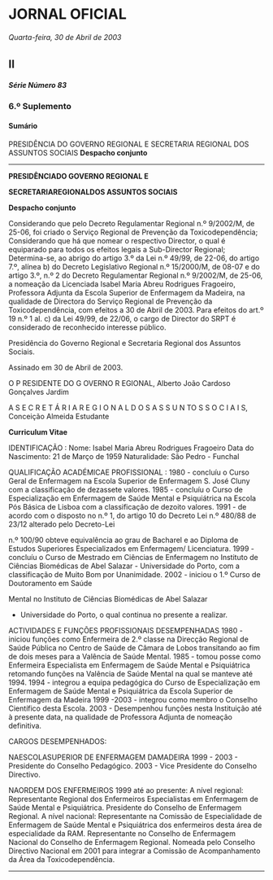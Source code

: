 # JORNAL OFICIAL

###### Quarta-feira, 30 de Abril de 2003

## II

##### Série Número 83

### **6.º Suplemento**

#### **Sumário**

PRESIDÊNCIA DO GOVERNO REGIONAL E SECRETARIA REGIONAL DOS
ASSUNTOS SOCIAIS
**Despacho conjunto**




---

**PRESIDÊNCIADO GOVERNO REGIONAL E**

**SECRETARIAREGIONALDOS ASSUNTOS SOCIAIS**


**Despacho conjunto**


Considerando que pelo Decreto Regulamentar Regional
n.º 9/2002/M, de 25-06, foi criado o Serviço Regional de
Prevenção da Toxicodependência;
Considerando que há que nomear o respectivo Director, o
qual é equiparado para todos os efeitos legais a Sub-Director
Regional;
Determina-se, ao abrigo do artigo 3.º da Lei n.º 49/99, de
22-06, do artigo 7.º, alínea b) do Decreto Legislativo
Regional n.º 15/2000/M, de 08-07 e do artigo 3.º, n.º 2 do
Decreto Regulamentar Regional n.º 9/2002/M, de 25-06, a
nomeação da Licenciada Isabel Maria Abreu Rodrigues
Fragoeiro, Professora Adjunta da Escola Superior de
Enfermagem da Madeira, na qualidade de Directora do
Serviço Regional de Prevenção da Toxicodependência, com
efeitos a 30 de Abril de 2003.
Para efeitos do art.º 19 n.º 1 al. c) da Lei 49/99, de 22/06,
o cargo de Director do SRPT é considerado de reconhecido
interesse público.


Presidência do Governo Regional e Secretaria Regional
dos Assuntos Sociais.


Assinado em 30 de Abril de 2003.


O P RESIDENTE DO G OVERNO R EGIONAL, Alberto João
Cardoso Gonçalves Jardim


A S E C R E T Á R I A R E G I O N A L D O S A S S U N TO S S O C I A I S,
Conceição Almeida Estudante


**Curriculum Vitae**


IDENTIFICAÇÃO :
Nome: Isabel Maria Abreu Rodrigues Fragoeiro
Data do Nascimento: 21 de Março de 1959
Naturalidade: São Pedro - Funchal


QUALIFICAÇÃO ACADÉMICAE PROFISSIONAL :
1980 - concluíu o Curso Geral de Enfermagem na Escola
Superior de Enfermagem S. José Cluny com a classificação
de dezassete valores.
1985 - concluíu o Curso de Especialização em
Enfermagem de Saúde Mental e Psiquiátrica na Escola Pós
Básica de Lisboa com a classificação de dezoito valores.
1991 - de acordo com o disposto no n.º 1, do artigo 10 do
Decreto Lei n.º 480/88 de 23/12 alterado pelo Decreto-Lei



n.º 100/90 obteve equivalência ao grau de Bacharel e ao
Diploma de Estudos Superiores Especializados em Enfermagem/ Licenciatura.
1999 - concluíu o Curso de Mestrado em Ciências de
Enfermagem no Instituto de Ciências Biomédicas de Abel
Salazar - Universidade do Porto, com a classificação de
Muito Bom por Unanimidade.
2002 - iniciou o 1.º Curso de Doutoramento em Saúde

Mental no Instituto de Ciências Biomédicas de Abel Salazar

- Universidade do Porto, o qual continua no presente a
realizar.


ACTIVIDADES E FUNÇÕES PROFISSIONAIS DESEMPENHADAS
1980 - iniciou funções como Enfermeira de 2.º classe na
Direcção Regional de Saúde Pública no Centro de Saúde de
Câmara de Lobos transitando ao fim de dois meses para a
Valência de Saúde Mental.
1985 - tomou posse como Enfermeira Especialista em
Enfermagem de Saúde Mental e Psiquiátrica retomando
funções na Valência de Saúde Mental na qual se manteve até
1994.
1994 - integrou a equipa pedagógica do Curso de
Especialização em Enfermagem de Saúde Mental e
Psiquiátrica da Escola Superior de Enfermagem da Madeira
1999 -2003 - integrou como membro o Conselho
Científico desta Escola.
2003 - Desempenhou funções nesta Instituição até à
presente data, na qualidade de Professora Adjunta de
nomeação definitiva.


CARGOS DESEMPENHADOS:

NAESCOLASUPERIOR DE ENFERMAGEM DAMADEIRA
1999 - 2003 - Presidente do Conselho Pedagógico.
2003 - Vice Presidente do Conselho Directivo.


NAORDEM DOS ENFERMEIROS
1999 até ao presente:
A nível regional:
Representante Regional dos Enfermeiros Especialistas
em Enfermagem de Saúde Mental e Psiquiátrica.
Presidente do Conselho de Enfermagem Regional.
A nível nacional:
Representante na Comissão de Especialidade de Enfermagem de Saúde Mental e Psiquiátrica dos enfermeiros desta
área de especialidade da RAM.
Representante no Conselho de Enfermagem Nacional do
Conselho de Enfermagem Regional.
Nomeada pelo Conselho Directivo Nacional em 2001
para integrar a Comissão de Acompanhamento da Área da
Toxicodependência.




---

